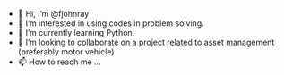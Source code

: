 - 👋 Hi, I’m @fjohnray
- 👀 I’m interested in using codes in problem solving.
- 🌱 I’m currently learning Python.
- 💞️ I’m looking to collaborate on a project related to asset management (preferably motor vehicle)
- 📫 How to reach me ...

<!---
fjohnray/fjohnray is a ✨ special ✨ repository because its `README.md` (this file) appears on your GitHub profile.
You can click the Preview link to take a look at your changes.
--->
